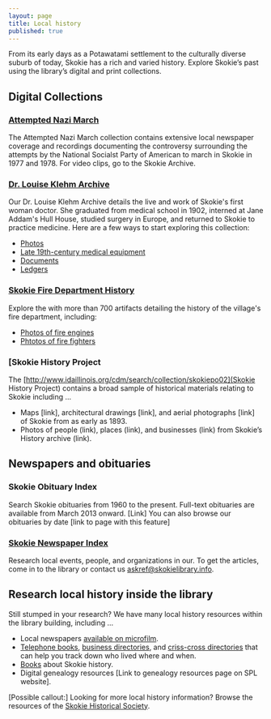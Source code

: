 ```yaml
---
layout: page
title: Local history
published: true
---
```


From its early days as a Potawatami settlement to the culturally diverse suburb of today, Skokie has a rich and varied history. Explore Skokie’s past using the library’s digital and print collections.

## Digital Collections

### [Attempted Nazi March](http://encore.skokielibrary.info/iii/cpro/CollectionViewPage.external;jsessionid=CAD41B18B5ABBEE26CD4D9069EEF9F2C?lang=eng&sp=1000004&suite=def)

The Attempted Nazi March collection contains extensive local newspaper coverage and recordings documenting the controversy surrounding the attempts by the National Socialst Party of American to march in Skokie in 1977 and 1978. For video clips, go to the Skokie Archive.

### [Dr. Louise Klehm Archive](http://idaillinois.org/cdm/search/collection/skokiepo004/)

Our Dr. Louise Klehm Archive details the live and work of Skokie's first woman doctor. She graduated from medical school in 1902, interned at Jane Addam's Hull House, studied surgery in Europe, and returned to Skokie to practice medicine. Here are a few ways to start exploring this collection:

- [Photos](#)
- [Late 19th-century medical equipment](#)
- [Documents](#)
- [Ledgers](#)

### [Skokie Fire Department History](http://www.idaillinois.org/cdm/search/collection/skokiepo003)

Explore the with more than 700 artifacts detailing the history of the village's fire department, including:

- [Photos of fire engines](#)
- [Phtotos of fire fighters](#)

### [Skokie History Project

The [http://www.idaillinois.org/cdm/search/collection/skokiepo02](Skokie History Project) contains a broad sample of historical materials relating to Skokie including ...

- Maps [link], architectural drawings [link], and aerial photographs [link] of Skokie from as early as 1893.
- Photos of people (link), places (link), and businesses (link) from Skokie’s History archive (link).

## Newspapers and obituaries

### Skokie Obituary Index

Search Skokie obituaries from 1960 to the present. Full-text obituaries are available from March 2013 onward. [Link] You can also browse our obituaries by date [link to page with this feature]

### [Skokie Newspaper Index](http://articles.skokielibrary.info/newsindex.php)

Research local events, people, and organizations in our. To get the articles, come in to the library or contact us askref@skokielibrary.info.

## Research local history inside the library

Still stumped in your research? We have many local history resources within the library building, including ...

- Local newspapers [available on microfilm](http://encore.skokielibrary.info/iii/encore/search/C__SSkokie).
- [Telephone books](http://encore.skokielibrary.info/iii/encore/search/C__SSkokie%20%28Ill.%29%20--%20Telephone%20--%20Directories__Orightresult__U?lang=eng&suite=beta), [business directories](http://encore.skokielibrary.info/iii/encore/search/C__Shttp%3ALw%3D%3DLw%3D%3Dencore.skokielibrary.infoLw%3D%3DiiiLw%3D%3DencoreLw%3D%3DsearchLw%3D%3DC__SBusiness%20enterprises%20--%20Illinois%20--%20Skokie%20--%20Directories__Orightresult__U?lang=eng&suite=beta), and [criss-cross directories](http://encore.skokielibrary.info/iii/encore/search/C__Shttp%3ALw%3D%3DLw%3D%3Dencore.skokielibrary.infoLw%3D%3DiiiLw%3D%3DencoreLw%3D%3DsearchLw%3D%3DC__SChicago%20%28Ill.%29%20--%20Suburbs%20and%20environs%20%E2%80%93%20Directories__Orightresult__U?lang=eng&suite=beta) that can help you track down who lived where and when.
- [Books](http://encore.skokielibrary.info/iii/encore/search/C__SSkokie%20%28Ill.%29%20--%20History__Orightresult?lang=eng&suite=beta) about Skokie history.
- Digital genealogy resources [Link to genealogy resources page on SPL website].

[Possible callout:]
Looking for more local history information? Browse the resources of the [Skokie Historical Society](http://www.skokiehistory.info).
